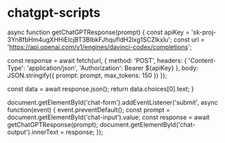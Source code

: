 # chatgpt-scripts
async function getChatGPTResponse(prompt) {
  const apiKey = 'sk-proj-3Yn8fbHm4ugXHHiElcjBT3BlbkFJhqufldH2lxg1SCZlkxlu';
  const url = 'https://api.openai.com/v1/engines/davinci-codex/completions';
  
  const response = await fetch(url, {
    method: 'POST',
    headers: {
      'Content-Type': 'application/json',
      'Authorization': Bearer ${apiKey}
    },
    body: JSON.stringify({
      prompt: prompt,
      max_tokens: 150
    })
  });
  
  const data = await response.json();
  return data.choices[0].text;
}

document.getElementById('chat-form').addEventListener('submit', async function(event) {
  event.preventDefault();
  const prompt = document.getElementById('chat-input').value;
  const response = await getChatGPTResponse(prompt);
  document.getElementById('chat-output').innerText = response;
});
